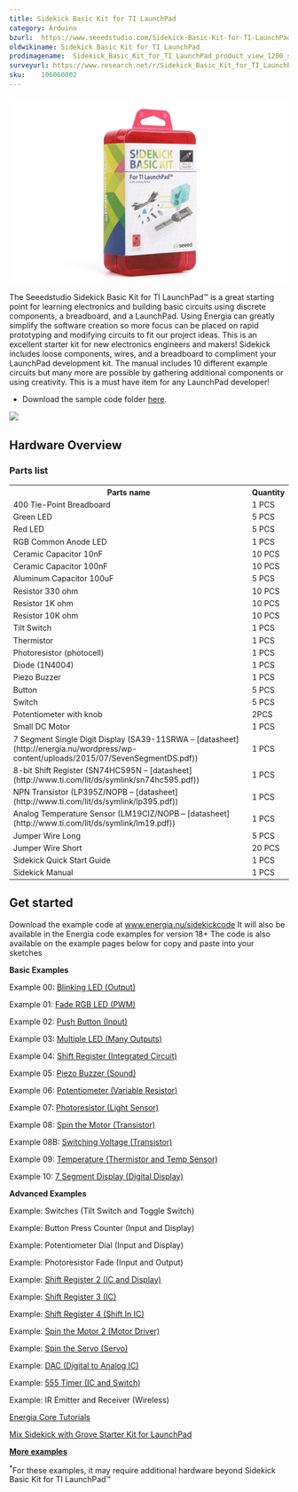 ```yaml
---
title: Sidekick Basic Kit for TI LaunchPad
category: Arduino
bzurl:  https://www.seeedstudio.com/Sidekick-Basic-Kit-for-TI-LaunchPad-p-2571.html
oldwikiname: Sidekick Basic Kit for TI LaunchPad
prodimagename:  Sidekick_Basic_Kit_for_TI_LaunchPad_product_view_1200_s.jpg
surveyurl: https://www.research.net/r/Sidekick_Basic_Kit_for_TI_LaunchPad
sku:    106060002
---
```

![](https://github.com/SeeedDocument/Sidekick_Basic_Kit_for_TI_LaunchPad/raw/master/img/Sidekick_Basic_Kit_for_TI_LaunchPad_product_view_1200_s.jpg)

The Seeedstudio Sidekick Basic Kit for TI LaunchPad™ is a great starting point for learning electronics and building basic circuits using discrete components, a breadboard, and a LaunchPad. Using Energia can greatly simplify the software creation so more focus can be placed on rapid prototyping and modifying circuits to fit our project ideas.  This is an excellent starter kit for new electronics engineers and makers!
Sidekick includes loose components, wires, and a breadboard to compliment your LaunchPad development kit. The manual includes 10 different example circuits but many more are possible by gathering additional components or using creativity.  This is a must have item for any LaunchPad developer!

*   Download the sample code folder [here](http://www.energia.nu/sidekickcode).

[![](https://github.com/SeeedDocument/Seeed-WiKi/raw/master/docs/images/300px-Get_One_Now_Banner-ragular.png)](https://www.seeedstudio.com/Sidekick-Basic-Kit-for-TI-LaunchPad-p-2571.html)

##  Hardware Overview

###  **Parts list**

<table>
<tr>
<th>Parts name   </th>
<th> Quantity
</th></tr>
<tr>
<td>400 Tie-Point Breadboard </td>
<td> 1 PCS
</td></tr>
<tr>
<td>Green LED </td>
<td> 5 PCS
</td></tr>
<tr>
<td>Red LED </td>
<td> 5 PCS
</td></tr>
<tr>
<td>RGB Common Anode LED </td>
<td> 1 PCS
</td></tr>
<tr>
<td>Ceramic Capacitor 10nF </td>
<td> 10 PCS
</td></tr>
<tr>
<td>Ceramic Capacitor 100nF </td>
<td> 10 PCS
</td></tr>
<tr>
<td> Aluminum Capacitor 100uF </td>
<td> 5 PCS
</td></tr>
<tr>
<td>Resistor 330 ohm </td>
<td> 10 PCS
</td></tr>
<tr>
<td>Resistor 1K ohm </td>
<td> 10 PCS
</td></tr>
<tr>
<td>Resistor 10K ohm </td>
<td> 10 PCS
</td></tr>
<tr>
<td>Tilt Switch </td>
<td> 1 PCS
</td></tr>
<tr>
<td>Thermistor </td>
<td> 1 PCS
</td></tr>
<tr>
<td>Photoresistor (photocell) </td>
<td> 1 PCS
</td></tr>
<tr>
<td>Diode (1N4004)</td>
<td> 1 PCS
</td></tr>
<tr>
<td>Piezo Buzzer</td>
<td> 1 PCS
</td></tr>
<tr>
<td>Button </td>
<td> 5 PCS
</td></tr>
<tr>
<td>Switch</td>
<td> 5 PCS
</td></tr>
<tr>
<td>Potentiometer with knob </td>
<td> 2PCS
</td></tr>
<tr>
<td>Small DC Motor</td>
<td> 1 PCS
</td></tr>
<tr>
<td>7 Segment Single Digit Display (SA39-11SRWA – [datasheet](http://energia.nu/wordpress/wp-content/uploads/2015/07/SevenSegmentDS.pdf))</td>
<td> 1 PCS
</td></tr>
<tr>
<td>8-bit Shift Register (SN74HC595N – [datasheet](http://www.ti.com/lit/ds/symlink/sn74hc595.pdf)) </td>
<td> 1 PCS
</td></tr>
<tr>
<td>NPN Transistor (LP395Z/NOPB – [datasheet](http://www.ti.com/lit/ds/symlink/lp395.pdf)) </td>
<td> 1 PCS
</td></tr>
<tr>
<td>Analog Temperature Sensor (LM19CIZ/NOPB – [datasheet](http://www.ti.com/lit/ds/symlink/lm19.pdf)) </td>
<td> 1 PCS
</td></tr>
<tr>
<td>Jumper Wire Long </td>
<td> 5 PCS
</td></tr>
<tr>
<td>Jumper Wire Short</td>
<td> 20 PCS
</td></tr>
<tr>
<td>Sidekick Quick Start Guide </td>
<td> 1 PCS
</td></tr>
<tr>
<td>Sidekick Manual </td>
<td> 1 PCS
</td></tr></table>

##  Get started

Download the example code at www.energia.nu/sidekickcode
It will also be available in the Energia code examples for version 18+
The code is also available on the example pages below for copy and paste into your sketches

**Basic Examples**

Example 00: [Blinking LED (Output)](http://energia.nu/guide/sidekick/sidekick_blink/)

Example 01: [Fade RGB LED (PWM)](http://energia.nu/guide/sidekick/sidekick_fadergbled/)

Example 02: [Push Button (Input)](http://energia.nu/guide/sidekick/sidekick_pushbutton/)

Example 03: [Multiple LED (Many Outputs)](http://energia.nu/guide/sidekick/sidekick_blinkmultiple/)

Example 04: [Shift Register (Integrated Circuit)](http://energia.nu/guide/sidekick/sidekick_shiftregister/)

Example 05: [Piezo Buzzer (Sound)](http://energia.nu/guide/sidekick/sidekick_piezobuzzer/)

Example 06: [Potentiometer (Variable Resistor)](http://energia.nu/guide/sidekick/sidekick_potentiometer/)

Example 07: [Photoresistor (Light Sensor)](http://energia.nu/guide/sidekick/sidekick_photoresistor/)

Example 08: [Spin the Motor (Transistor)](http://energia.nu/guide/sidekick/sidekick_spinmotor/)

Example 08B: [Switching Voltage (Transistor)](http://energia.nu/guide/sidekick/sidekick_switchvoltage/)

Example 09: [Temperature (Thermistor and Temp Sensor)](http://energia.nu/guide/sidekick/sidekick_temperature/)

Example 10: [7 Segment Display (Digital Display)](http://energia.nu/guide/sidekick/sidekick_sevensegmentdisplay/)

**Advanced Examples**

Example: Switches (Tilt Switch and Toggle Switch)

Example: Button Press Counter (Input and Display)

Example: Potentiometer Dial (Input and Display)

Example: Photoresistor Fade (Input and Output)

Example: [Shift Register 2 (IC and Display)](http://energia.nu/guide/sidekick/sidekick_shiftregister2/)

Example: [Shift Register 3 (IC)](http://energia.nu/guide/sidekick/sidekick_shiftregister3/)

Example: [Shift Register 4 (Shift In IC)](http://energia.nu/guide/sidekick/sidekick_shiftregister4/)

Example: [Spin the Motor 2 (Motor Driver)](http://energia.nu/guide/sidekick/sidekick_spinmotor2/)

Example: [Spin the Servo (Servo)](http://energia.nu/guide/sidekick/sidekick_spinservo/)

Example: [DAC (Digital to Analog IC)](http://energia.nu/guide/sidekick/sidekick_dac/)

Example: [555 Timer (IC and Switch)](http://energia.nu/guide/sidekick/sidekick_555timer/)

Example: IR Emitter and Receiver (Wireless)

[Energia Core Tutorials](http://www.energia.nu/guide#tutorials)

[Mix Sidekick with Grove Starter Kit for LaunchPad](http://energia.nu/guide/grove-starter-kit/)

[**More examples**](http://energia.nu/guide/#tutorials)

<sup>*</sup>For these examples, it may require additional hardware beyond Sidekick Basic Kit for TI LaunchPad™
